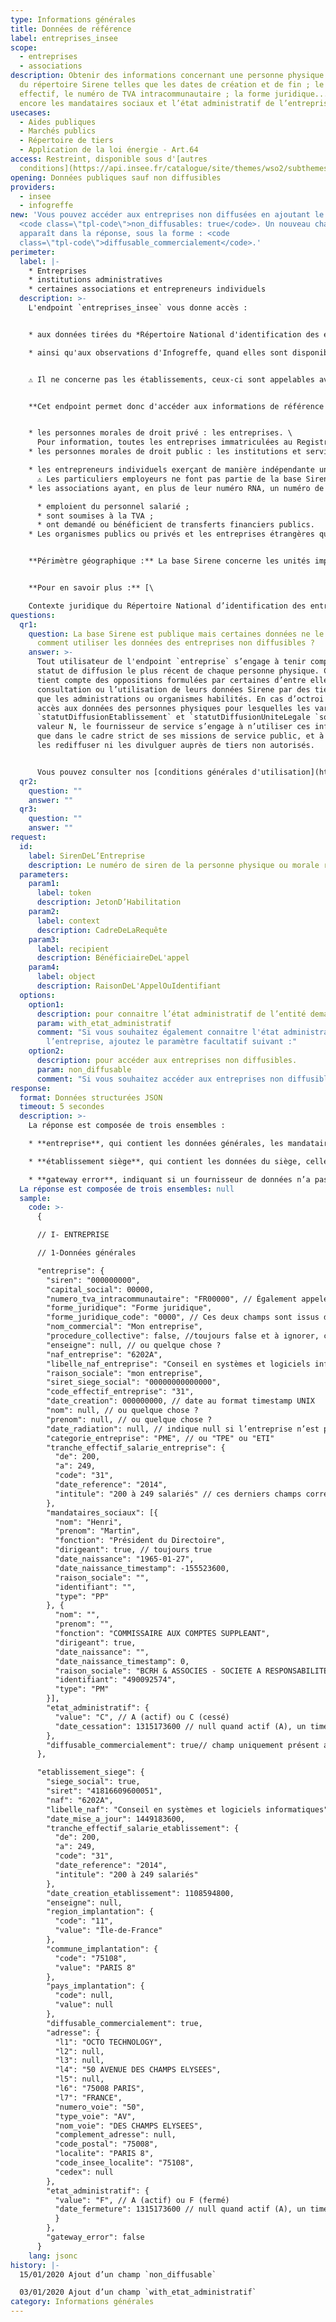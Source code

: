 ```yaml
---
type: Informations générales
title: Données de référence
label: entreprises_insee
scope:
  - entreprises
  - associations
description: Obtenir des informations concernant une personne physique ou morale
  du répertoire Sirene telles que les dates de création et de fin ; le code
  effectif, le numéro de TVA intracommunautaire ; la forme juridique... ou
  encore les mandataires sociaux et l’état administratif de l’entreprise.
usecases:
  - Aides publiques
  - Marchés publics
  - Répertoire de tiers
  - Application de la loi énergie - Art.64
access: Restreint, disponible sous d'[autres
  conditions](https://api.insee.fr/catalogue/site/themes/wso2/subthemes/insee/pages/item-info.jag?name=Sirene&version=V3&provider=insee)
opening: Données publiques sauf non diffusibles
providers:
  - insee
  - infogreffe
new: 'Vous pouvez accéder aux entreprises non diffusées en ajoutant le paramètre
  <code class=\"tpl-code\">non_diffusables: true</code>. Un nouveau champ
  apparaît dans la réponse, sous la forme : <code
  class=\"tpl-code\">diffusable_commercialement</code>.'
perimeter:
  label: |-
    * Entreprises
    * institutions administratives
    * certaines associations et entrepreneurs individuels
  description: >-
    L'endpoint `entreprises_insee` vous donne accès : 


    * aux données tirées du *Répertoire National d'identification des entreprises et des établissements*, géré par l'INSEE au travers du système Sirene

    * ainsi qu'aux observations d'Infogreffe, quand elles sont disponibles pour le SIREN appelé.


    ⚠️ Il ne concerne pas les établissements, ceux-ci sont appelables avec l'endpoint `etablissement_insee`


    **Cet endpoint permet donc d'accéder aux informations de référence concernant :**


    * les personnes morales de droit privé : les entreprises. \
      Pour information, toutes les entreprises immatriculées au Registre du Commerce et des Sociétés et au Répertoire des Métiers figurent dans la base Sirene ; 
    * les personnes morales de droit public : les institutions et services de l’État et les collectivités territoriales ; 

    * les entrepreneurs individuels exerçant de manière indépendante une profession non salariée(exemple : un commerçant, un médecin), ayant fait une déclaration d'activité. \
      ⚠️ Les particuliers employeurs ne font pas partie de la base Sirene ;
    * les associations ayant, en plus de leur numéro RNA, un numéro de SIREN/SIRET délivré lorsqu'elles :

      * emploient du personnel salarié ; 
      * sont soumises à la TVA ; 
      * ont demandé ou bénéficient de transferts financiers publics.
    * Les organismes publics ou privés et les entreprises étrangères qui ont une représentation ou une activité en France.


    **Périmètre géographique :** La base Sirene concerne les unités implantées en métropole, dans les DOM et dans les collectivités d'Outre-Mer de Saint Pierre et Miquelon, Saint Barthélémy et Saint Martin. ⚠️ Pour la Nouvelle-Calédonie, la Polynésie française, et Wallis-et-Futuna, seul le secteur public administratif, de l'État ou des communes est répertorié.


    **Pour en savoir plus :** [\

    Contexte juridique du Répertoire National d’identification des entreprises et des établissements](https://www.legifrance.gouv.fr/affichCode.do;jsessionid=134EFA0EE7BDCA89C2D6B31E02C48430.tplgfr30s_3?idSectionTA=LEGISCTA000006178890&cidTexte=LEGITEXT000005634379&dateTexte=20100904)
questions:
  qr1:
    question: La base Sirene est publique mais certaines données ne le sont pas,
      comment utiliser les données des entreprises non diffusibles ?
    answer: >-
      Tout utilisateur de l'endpoint `entreprise` s’engage à tenir compte du
      statut de diffusion le plus récent de chaque personne physique. Celui-ci
      tient compte des oppositions formulées par certaines d’entre elles, à la
      consultation ou l’utilisation de leurs données Sirene par des tiers autres
      que les administrations ou organismes habilités. En cas d’octroi d’un
      accès aux données des personnes physiques pour lesquelles les variables
      `statutDiffusionEtablissement` et `statutDiffusionUniteLegale `sont à la
      valeur N, le fournisseur de service s’engage à n’utiliser ces informations
      que dans le cadre strict de ses missions de service public, et à ne pas
      les rediffuser ni les divulguer auprès de tiers non autorisés. 


      Vous pouvez consulter nos [conditions générales d'utilisation](https://entreprise.api.gouv.fr/cgu/).
  qr2:
    question: ""
    answer: ""
  qr3:
    question: ""
    answer: ""
request:
  id:
    label: SirenDeL’Entreprise
    description: Le numéro de siren de la personne physique ou morale recherchée
  parameters:
    param1:
      label: token
      description: JetonD’Habilitation
    param2:
      label: context
      description: CadreDeLaRequête
    param3:
      label: recipient
      description: BénéficiaireDeL'appel
    param4:
      label: object
      description: RaisonDeL'AppelOuIdentifiant
  options:
    option1:
      description: pour connaitre l’état administratif de l’entité demandée ;
      param: with_etat_administratif
      comment: "Si vous souhaitez également connaitre l'état administratif de
        l’entreprise, ajoutez le paramètre facultatif suivant :"
    option2:
      description: pour accéder aux entreprises non diffusibles.
      param: non_diffusable
      comment: "Si vous souhaitez accéder aux entreprises non diffusibles :"
response:
  format: Données structurées JSON
  timeout: 5 secondes
  description: >-
    La réponse est composée de trois ensembles :

    * **entreprise**, qui contient les données générales, les mandataires sociaux et l’état administratif de la personne physique ou morale ;

    * **établissement siège**, qui contient les données du siège, celles-ci étant disponibles également par l'endpoint `etablissements` ;

    * **gateway error**, indiquant si un fournisseur de données n’a pas fonctionné.
  La réponse est composée de trois ensembles: null
  sample:
    code: >-
      {

      // I- ENTREPRISE 

      // 1-Données générales

      "entreprise": {
        "siren": "000000000",
        "capital_social": 00000,
        "numero_tva_intracommunautaire": "FR00000", // Également appelé numéro d’identification fiscale NIF. Ce numéro est calculé par API Entreprise selon la règle officielle, cette donnée est donc théorique. Dans le cas où l’établissement siège est à l’étranger, la valeur renvoit null. En effet dans ce cas le numéro de TVA est problablement calculé par le pays où se situe l'établissement siège et non par la France. La seule source fiable est alors l'entreprise elle-même.
        "forme_juridique": "Forme juridique",
        "forme_juridique_code": "0000", // Ces deux champs sont issus de la nomenclature des catégories juridiques de l’INSEE
        "nom_commercial": "Mon entreprise",
        "procedure_collective": false, //toujours false et à ignorer, ce champ sera bientôt supprimé. 
        "enseigne": null, // ou quelque chose ?
        "naf_entreprise": "6202A",
        "libelle_naf_entreprise": "Conseil en systèmes et logiciels informatiques", // issu de la nomenclature d’activités française de l’INSEE. 
        "raison_sociale": "mon entreprise",
        "siret_siege_social": "00000000000000",
        "code_effectif_entreprise": "31",
        "date_creation": 000000000, // date au format timestamp UNIX
        "nom": null, // ou quelque chose ?
        "prenom": null, // ou quelque chose ?
        "date_radiation": null, // indique null si l’entreprise n’est pas radiée du registre / Dans le cas contraire, la date est fournie au format timestamp UNIX 000000000,
        "categorie_entreprise": "PME", // ou "TPE" ou "ETI"
        "tranche_effectif_salarie_entreprise": {
          "de": 200,
          "a": 249,
          "code": "31",
          "date_reference": "2014",
          "intitule": "200 à 249 salariés" // ces derniers champs correspondent à la nomenclature INSEE
        },
        "mandataires_sociaux": [{
          "nom": "Henri",
          "prenom": "Martin",
          "fonction": "Président du Directoire",
          "dirigeant": true, // toujours true
          "date_naissance": "1965-01-27",
          "date_naissance_timestamp": -155523600,
          "raison_sociale": "",
          "identifiant": "",
          "type": "PP"
        }, {
          "nom": "",
          "prenom": "",
          "fonction": "COMMISSAIRE AUX COMPTES SUPPLEANT",
          "dirigeant": true,
          "date_naissance": "",
          "date_naissance_timestamp": 0,
          "raison_sociale": "BCRH & ASSOCIES - SOCIETE A RESPONSABILITE LIMITEE A ASSOCIE UNIQUE",
          "identifiant": "490092574",
          "type": "PM"
        }],
        "etat_administratif": {
          "value": "C", // A (actif) ou C (cessé)
          "date_cessation": 1315173600 // null quand actif (A), un timestamp (un entier) quand cessé (C )
        },
        "diffusable_commercialement": true// champ uniquement présent avec l'option non_diffusables=true
      },

      "etablissement_siege": {
        "siege_social": true,
        "siret": "41816609600051",
        "naf": "6202A",
        "libelle_naf": "Conseil en systèmes et logiciels informatiques",
        "date_mise_a_jour": 1449183600,
        "tranche_effectif_salarie_etablissement": {
          "de": 200,
          "a": 249,
          "code": "31",
          "date_reference": "2014",
          "intitule": "200 à 249 salariés"
        },
        "date_creation_etablissement": 1108594800,
        "enseigne": null,
        "region_implantation": {
          "code": "11",
          "value": "Île-de-France"
        },
        "commune_implantation": {
          "code": "75108",
          "value": "PARIS 8"
        },
        "pays_implantation": {
          "code": null,
          "value": null
        },
        "diffusable_commercialement": true,
        "adresse": {
          "l1": "OCTO TECHNOLOGY",
          "l2": null,
          "l3": null,
          "l4": "50 AVENUE DES CHAMPS ELYSEES",
          "l5": null,
          "l6": "75008 PARIS",
          "l7": "FRANCE",
          "numero_voie": "50",
          "type_voie": "AV",
          "nom_voie": "DES CHAMPS ELYSEES",
          "complement_adresse": null,
          "code_postal": "75008",
          "localite": "PARIS 8",
          "code_insee_localite": "75108",
          "cedex": null
        },
        "etat_administratif": {
          "value": "F", // A (actif) ou F (fermé)
          "date_fermeture": 1315173600 // null quand actif (A), un timestamp (un entier) quand fermé (F)
          }
        },
        "gateway_error": false
      }
    lang: jsonc
history: |-
  15/01/2020 Ajout d’un champ `non_diffusable`

  03/01/2020 Ajout d’un champ `with_etat_administratif`
category: Informations générales
---
```

